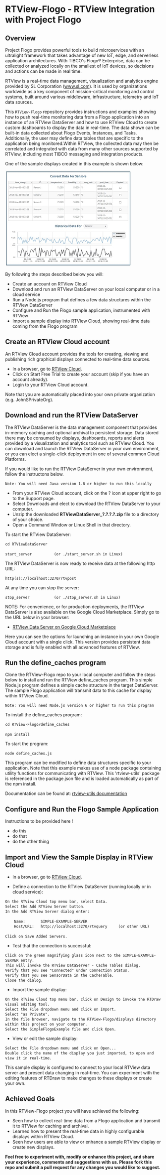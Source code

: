 # RTView-Flogo  - RTView Integration with Project Flogo

## Overview

Project Flogo provides powerful tools to build microservices with an ultralight framework that takes advantage of new IoT, edge, and serverless application architectures. With TIBCO's Flogo® Enterprise, data can be collected or analyzed locally on the smallest of IoT devices, so decisions and actions can be made in real time.

RTView is a real-time data management, visualization and analytics engine provided by SL Corporation (www.sl.com). It is used by organizations worldwide as a key component of mission-critical monitoring and control systems, built around various middleware, infrastructure, telemetry and IoT data sources.

This `RTView-Flogo` repository provides instructions and examples showing how to push real-time monitoring data from a Flogo application into an instance of an RTView DataServer and how to use RTView Cloud to create custom dashboards to display the data in real-time. The data shown can be built-in data collected about Flogo Events, Instances, and Tasks. Additionally, the user may define data tables that are specific to the application being monitored.Within RTView, the collected data may then be correlated and integrated with data from many other sources supported by RTView, including most TIBCO messaging and integration products.

One of the sample displays created in this example is shown below:

![](images/SimpleFlogoExample.jpg)

By following the steps described below you will:

* Create an account on RTView Cloud
* Download and run an RTView DataServer on your local computer or in a cloud service
* Run a Node.js program that defines a few data structures within the RTView DataServer
* Configure and Run the Flogo sample application, instrumented with RTView
* Import a sample display into RTView Cloud, showing real-time data coming from the Flogo program

## Create an RTView Cloud account
An RTView Cloud account provides the tools for creating, viewing and publishing rich graphical displays connected to real-time data sources.

* In a browser, go to [RTView Cloud](http://rtviewcloud.sl.com/).
* Click on Start Free Trial to create your account (skip if you have an account already).
* Login to your RTView Cloud account.

Note that you are automatically placed into your own private organization (e.g. JohnSPrivateOrg).
	
## Download and run the RTView DataServer	

The RTView DataServer is the data management component that provides in-memory caching and optional archival to persistent storage. Data stored there may be consumed by displays, dashboards, reports and alerts provided by a visualization and analytics tool such as RTView Cloud. You can download and launch the RTView DataServer in your own environment, or you can elect a single-click deployment in one of several common Cloud Platforms.

If you would like to run the RTView DataServer in your own environment, follow the instructons below. 
```
Note: You will need Java version 1.8 or higher to run this locally
```
* From your RTView Cloud account, click on the ? icon at upper right to go to the Support page.
* Select Downloads and elect to download the RTView DataServer to your computer.
* Unzip the downloaded **RTViewDataServer_?.?.?.?.zip** file to a directory of your choice.
* Open a Command Window or Linux Shell in that directory.

To start the RTView DataServer:
```
cd RTViewDataServer

start_server          (or ./start_server.sh in Linux)
```
The RTView DataServer is now ready to receive data at the following http URL:
```
http(s)://localhost:3270/rtvpost
```
At any time you can stop the server:
```
stop_server           (or ./stop_server.sh in Linux)
```

NOTE: For convenience, or for production deployments, the RTView DataServer is also available on the Google Cloud Marketplace. Simply go to the URL below in your browser:

* [RTView Data Server on Google Cloud Marketplace](https://console.cloud.google.com/marketplace/details/sl-corp/rtview-dataserver?q=rtview%20dataserver&id=35a6b7b2-f1f3-4a04-87fb-f6047b9ea0b0)

Here you can see the options for launching an instance in your own Google Cloud account with a single click. This version provides persistent data storage and is fully enabled with all advanced features of RTView.

## Run the define_caches program

Clone the RTView-Flogo repo to your local computer and follow the steps below to install and run the RTView define_caches program. This simple Node.js program defines a simple cache structure in the target DataServer. The sample Flogo application will transmit data to this cache for display within RTView Cloud.
```
Note: You will need Node.js version 6 or higher to run this program
```
To install the define_caches program:
```
cd RTView-Flogo/define_caches

npm install
```
To start the program:
```
node define_caches.js
```
This program can be modified to define data structures specific to your application.
Note that this example makes use of a node package containing utility functions for communicating with RTView. This 'rtview-utils' package is referenced in the package.json file and is loaded automatically as part of the npm install.

Documentation can be found at:   [rtview-utils documentation](https://www.npmjs.com/package/rtview-utils)

## Configure and Run the Flogo Sample Application

Instructions to be provided here !

* do this
* do that
* do the other thing


## Import and View the Sample Display in RTView Cloud

* In a browser, go to [RTView Cloud](http://rtviewcloud.sl.com/).

* Define a connection to the RTView DataServer (running locally or in cloud service):
```
On the RTView Cloud top menu bar, select Data.
Select the Add RTView Server button.
In the Add RTView Server dialog enter:

	Name:       SIMPLE-EXAMPLE-SERVER
	Host/URL:   http://localhost:3270/rtvquery     (or other URL)

Click on Save Added Servers.
```
* Test that the connection is successful:
```
Click on the green magnifying glass icon next to the SIMPLE-EXAMPLE-SERVER entry.
This will invoke the RTView DataServer - Cache Tables dialog.
Verify that you see "Connected" under Connection Status. 
Verify that you see SensorData in the CacheTable.
Close the dialog.
```
* Import the sample display:
```
On the RTView Cloud top menu bar, click on Design to invoke the RTDraw visual editing tool.
Select the File dropdown menu and click on Import.
Select "as Private". 
In the file browser, navigate to the RTView-Flogo/displays directory within this project on your computer.
Select the SimpleFlogoExample file and click Open.
```
* View or edit the sample display:
```
Select the File dropdown menu and click on Open...
Double click the name of the display you just imported, to open and view it in real-time.
```
This sample display is configured to connect to your local RTView data server and present data changing in real-time.
You can experiment with the editing features of RTDraw to make changes to these displays or create your own.

## Achieved Goals
In this RTView-Flogo project you will have achieved the following: 
* Seen how to collect real-time data from a Flogo application and transmit it to RTView for caching and archival.
* Learned how to present the real-time data in highly configurable displays within RTView Cloud.
* Seen how users are able to view or enhance a sample RTView display or create new displays.

**Feel free to experiment with, modify or enhance this project, and share your experience, comments and suggestions with us. Please fork this repo and submit a pull request for any changes you would like to suggest.**
